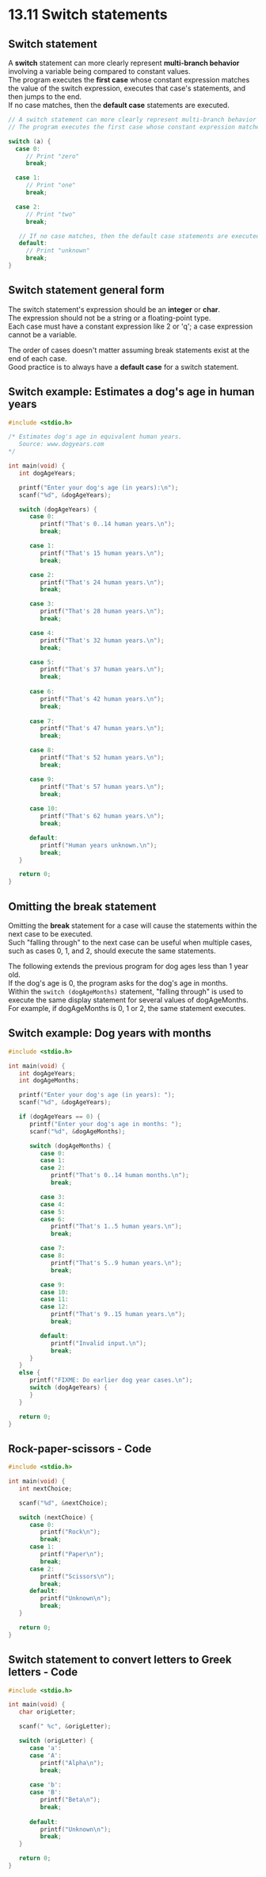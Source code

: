 # 13.11 Switch statements

## Switch statement
A **switch** statement can more clearly represent **multi-branch behavior** involving a variable being compared to constant values.   
The program executes the **first case** whose constant expression matches the value of the switch expression, executes that case's statements, and then jumps to the end.   
If no case matches, then the **default case** statements are executed.   

```c
// A switch statement can more clearly represent multi-branch behavior involving a variable being compared to constant values.
// The program executes the first case whose constant expression matches the value of the switch expression, executes that case's statements, and then jumps to the end.

switch (a) {
  case 0:
     // Print "zero"
     break;

  case 1:
     // Print "one"
     break;

  case 2:
     // Print "two"
     break;

   // If no case matches, then the default case statements are executed.
   default:
     // Print "unknown"
     break;
}
```

## Switch statement general form
The switch statement's expression should be an **integer** or **char**.    
The expression should not be a string or a floating-point type.    
Each case must have a constant expression like 2 or 'q'; a case expression cannot be a variable.   

The order of cases doesn't matter assuming break statements exist at the end of each case.   
Good practice is to always have a **default case** for a switch statement.   

## Switch example: Estimates a dog's age in human years
```c
#include <stdio.h>

/* Estimates dog's age in equivalent human years.
   Source: www.dogyears.com 
*/

int main(void) {
   int dogAgeYears;

   printf("Enter your dog's age (in years):\n");
   scanf("%d", &dogAgeYears);

   switch (dogAgeYears) {
      case 0:
         printf("That's 0..14 human years.\n");
         break;

      case 1:
         printf("That's 15 human years.\n");
         break;

      case 2:
         printf("That's 24 human years.\n");
         break;

      case 3:
         printf("That's 28 human years.\n");
         break;

      case 4:
         printf("That's 32 human years.\n");
         break;

      case 5:
         printf("That's 37 human years.\n");
         break;
         
      case 6:
         printf("That's 42 human years.\n");
         break;
      
      case 7:
         printf("That's 47 human years.\n");
         break;

      case 8:
         printf("That's 52 human years.\n");
         break;

      case 9:
         printf("That's 57 human years.\n");
         break;
         
      case 10:
         printf("That's 62 human years.\n");
         break;

      default:
         printf("Human years unknown.\n");
         break;
   }

   return 0;
}
```

## Omitting the break statement
Omitting the **break** statement for a case will cause the statements within the next case to be executed.   
Such "falling through" to the next case can be useful when multiple cases, such as cases 0, 1, and 2, should execute the same statements.   

The following extends the previous program for dog ages less than 1 year old.   
If the dog's age is 0, the program asks for the dog's age in months.   
Within the  ``switch (dogAgeMonths)`` statement, "falling through" is used to execute the same display statement for several values of dogAgeMonths. For example, if dogAgeMonths is 0, 1 or 2, the same statement executes.   

## Switch example: Dog years with months
```c
#include <stdio.h>

int main(void) {
   int dogAgeYears;
   int dogAgeMonths;

   printf("Enter your dog's age (in years): ");
   scanf("%d", &dogAgeYears);

   if (dogAgeYears == 0) {
      printf("Enter your dog's age in months: ");
      scanf("%d", &dogAgeMonths);

      switch (dogAgeMonths) {
         case 0:
         case 1:
         case 2:
            printf("That's 0..14 human months.\n");
            break;

         case 3:
         case 4:
         case 5:
         case 6:
            printf("That's 1..5 human years.\n");
            break;

         case 7:
         case 8:
            printf("That's 5..9 human years.\n");
            break;

         case 9:
         case 10:
         case 11:
         case 12:
            printf("That's 9..15 human years.\n");
            break;

         default:
            printf("Invalid input.\n");
            break;
      }
   }
   else {
      printf("FIXME: Do earlier dog year cases.\n");
      switch (dogAgeYears) {
      }
   }

   return 0;
}
```

## Rock-paper-scissors - Code
```c
#include <stdio.h>

int main(void) {
   int nextChoice;

   scanf("%d", &nextChoice);

   switch (nextChoice) {
      case 0:
         printf("Rock\n");
         break;
      case 1:
         printf("Paper\n");
         break;
      case 2:
         printf("Scissors\n");
         break;
      default:
         printf("Unknown\n");
         break;
   }

   return 0;
}
```

## Switch statement to convert letters to Greek letters - Code
```c
#include <stdio.h>

int main(void) {
   char origLetter;

   scanf(" %c", &origLetter);

   switch (origLetter) {
      case 'a':
      case 'A':
         printf("Alpha\n");
         break;
      
      case 'b':
      case 'B':
         printf("Beta\n");
         break;
         
      default:
         printf("Unknown\n");
         break;
   }

   return 0;
}
```
